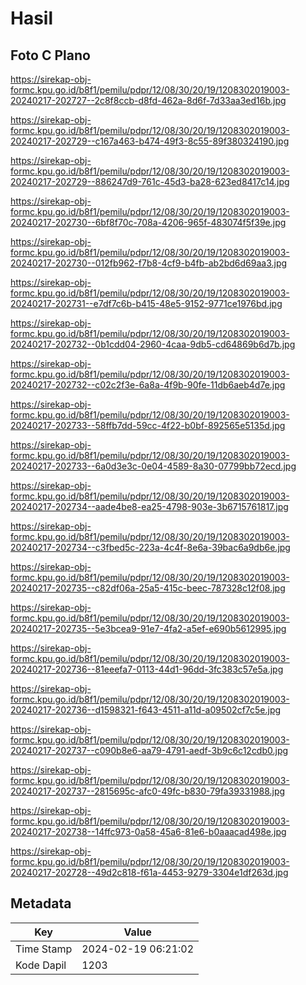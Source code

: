 # Hasil

## Foto C Plano

https://sirekap-obj-formc.kpu.go.id/b8f1/pemilu/pdpr/12/08/30/20/19/1208302019003-20240217-202727--2c8f8ccb-d8fd-462a-8d6f-7d33aa3ed16b.jpg

https://sirekap-obj-formc.kpu.go.id/b8f1/pemilu/pdpr/12/08/30/20/19/1208302019003-20240217-202729--c167a463-b474-49f3-8c55-89f380324190.jpg

https://sirekap-obj-formc.kpu.go.id/b8f1/pemilu/pdpr/12/08/30/20/19/1208302019003-20240217-202729--886247d9-761c-45d3-ba28-623ed8417c14.jpg

https://sirekap-obj-formc.kpu.go.id/b8f1/pemilu/pdpr/12/08/30/20/19/1208302019003-20240217-202730--6bf8f70c-708a-4206-965f-483074f5f39e.jpg

https://sirekap-obj-formc.kpu.go.id/b8f1/pemilu/pdpr/12/08/30/20/19/1208302019003-20240217-202730--012fb962-f7b8-4cf9-b4fb-ab2bd6d69aa3.jpg

https://sirekap-obj-formc.kpu.go.id/b8f1/pemilu/pdpr/12/08/30/20/19/1208302019003-20240217-202731--e7df7c6b-b415-48e5-9152-9771ce1976bd.jpg

https://sirekap-obj-formc.kpu.go.id/b8f1/pemilu/pdpr/12/08/30/20/19/1208302019003-20240217-202732--0b1cdd04-2960-4caa-9db5-cd64869b6d7b.jpg

https://sirekap-obj-formc.kpu.go.id/b8f1/pemilu/pdpr/12/08/30/20/19/1208302019003-20240217-202732--c02c2f3e-6a8a-4f9b-90fe-11db6aeb4d7e.jpg

https://sirekap-obj-formc.kpu.go.id/b8f1/pemilu/pdpr/12/08/30/20/19/1208302019003-20240217-202733--58ffb7dd-59cc-4f22-b0bf-892565e5135d.jpg

https://sirekap-obj-formc.kpu.go.id/b8f1/pemilu/pdpr/12/08/30/20/19/1208302019003-20240217-202733--6a0d3e3c-0e04-4589-8a30-07799bb72ecd.jpg

https://sirekap-obj-formc.kpu.go.id/b8f1/pemilu/pdpr/12/08/30/20/19/1208302019003-20240217-202734--aade4be8-ea25-4798-903e-3b6715761817.jpg

https://sirekap-obj-formc.kpu.go.id/b8f1/pemilu/pdpr/12/08/30/20/19/1208302019003-20240217-202734--c3fbed5c-223a-4c4f-8e6a-39bac6a9db6e.jpg

https://sirekap-obj-formc.kpu.go.id/b8f1/pemilu/pdpr/12/08/30/20/19/1208302019003-20240217-202735--c82df06a-25a5-415c-beec-787328c12f08.jpg

https://sirekap-obj-formc.kpu.go.id/b8f1/pemilu/pdpr/12/08/30/20/19/1208302019003-20240217-202735--5e3bcea9-91e7-4fa2-a5ef-e690b5612995.jpg

https://sirekap-obj-formc.kpu.go.id/b8f1/pemilu/pdpr/12/08/30/20/19/1208302019003-20240217-202736--81eeefa7-0113-44d1-96dd-3fc383c57e5a.jpg

https://sirekap-obj-formc.kpu.go.id/b8f1/pemilu/pdpr/12/08/30/20/19/1208302019003-20240217-202736--d1598321-f643-4511-a11d-a09502cf7c5e.jpg

https://sirekap-obj-formc.kpu.go.id/b8f1/pemilu/pdpr/12/08/30/20/19/1208302019003-20240217-202737--c090b8e6-aa79-4791-aedf-3b9c6c12cdb0.jpg

https://sirekap-obj-formc.kpu.go.id/b8f1/pemilu/pdpr/12/08/30/20/19/1208302019003-20240217-202737--2815695c-afc0-49fc-b830-79fa39331988.jpg

https://sirekap-obj-formc.kpu.go.id/b8f1/pemilu/pdpr/12/08/30/20/19/1208302019003-20240217-202738--14ffc973-0a58-45a6-81e6-b0aaacad498e.jpg

https://sirekap-obj-formc.kpu.go.id/b8f1/pemilu/pdpr/12/08/30/20/19/1208302019003-20240217-202728--49d2c818-f61a-4453-9279-3304e1df263d.jpg


## Metadata

| Key        | Value               |
| ---------- | ------------------- |
| Time Stamp | 2024-02-19 06:21:02 |
| Kode Dapil | 1203                |



